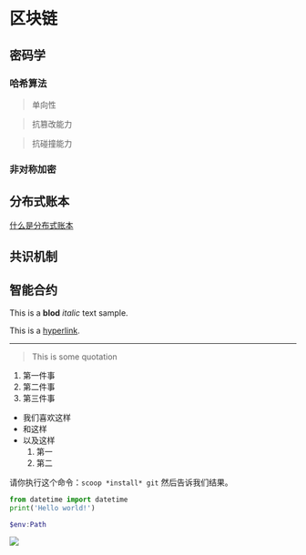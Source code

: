 # 区块链

## 密码学

### 哈希算法

>单向性

>抗篡改能力

>抗碰撞能力

### 非对称加密

## 分布式账本

[什么是分布式账本](https://mp.weixin.qq.com/s?__biz=MzUxODk1OTA0OA==&mid=2247485997&idx=1&sn=92b93dd12fc586311207c83b32823255&chksm=f981b08acef6399cf8bc9bf5da323587bb773665ae22c7b16db7e4609266029f96243749107e&scene=0&xtrack=1&key=ebbdd804d597c249ccfc81d6c6e85ba3747cca98d8de8a478e352a1d28d3ab0c0bd6659cc3eb89f2e10e4e25380cb0acd9c4902de4bf8730b6562be5c18e0de6f523a624fcac91fa2e582a2694a8dfbd&ascene=1&uin=MjAzNDY1ODcwMg%3D%3D&devicetype=Windows+10&version=62070158&lang=zh_CN&exportkey=AcCKv30f7uXDEXpluuy9ZyY%3D&pass_ticket=bsOi98qwF0uGoGAaJNml9Hc1IPDB7TRF7ImnX1qC0scVZPr7accRbvWvGNBoOiOH)
## 共识机制

## 智能合约

This is a **blod** *italic* text sample.

This is a [hyperlink](More.md).

---

>This is some quotation

1. 第一件事
2. 第二件事
3. 第三件事

- 我们喜欢这样
- 和这样
- 以及这样
    1. 第一
    2. 第二

请你执行这个命令：`scoop *install* git` 然后告诉我们结果。

```python
from datetime import datetime
print('Hello world!')
```

```powershell
$env:Path
```

<img src="file:///C:/Users/erhai/Code/learn.markdown/%E5%9B%BE%E7%89%87.png" />